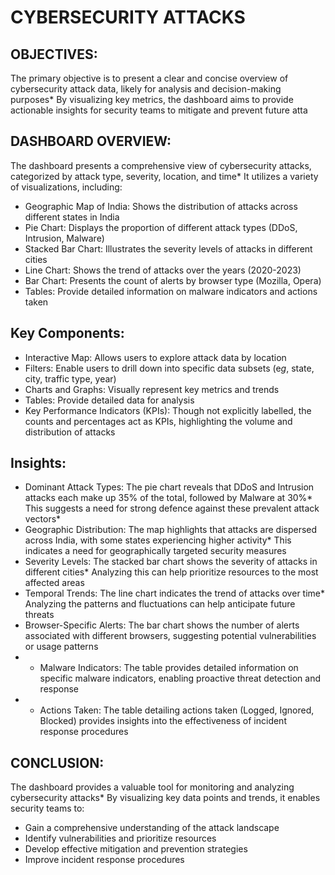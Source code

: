  # CYBERSECURITY   ATTACKS 
                                                 
## OBJECTIVES:
The primary objective is to present a clear and concise overview of cybersecurity attack data, likely for analysis and decision-making purposes* By visualizing key metrics, the dashboard aims to provide actionable insights for security teams to mitigate and prevent future atta
## DASHBOARD OVERVIEW:
The dashboard presents a comprehensive view of cybersecurity attacks, categorized by attack type, severity, location, and time* It utilizes a variety of visualizations, including:
-  Geographic Map of India: Shows the distribution of attacks across different states in India
- 	Pie Chart: Displays the proportion of different attack types (DDoS, Intrusion, Malware)
- 	Stacked Bar Chart: Illustrates the severity levels of attacks in different cities
- 	Line Chart: Shows the trend of attacks over the years (2020-2023)
- 	Bar Chart: Presents the count of alerts by browser type (Mozilla, Opera)
- 	Tables: Provide detailed information on malware indicators and actions taken

## Key Components:
- 	Interactive Map: Allows users to explore attack data by location
- 	Filters: Enable users to drill down into specific data subsets (e*g*, state, city, traffic type, year)
- 	Charts and Graphs: Visually represent key metrics and trends
- 	Tables: Provide detailed data for analysis
- 	Key Performance Indicators (KPIs): Though not explicitly labelled, the counts and percentages act as KPIs, highlighting the volume and distribution of attacks
        
## Insights:
- 	Dominant Attack Types: The pie chart reveals that DDoS and Intrusion attacks each make up 35% of the total, followed by Malware at 30%* This suggests a need for strong defence against these prevalent attack vectors*
- 	Geographic Distribution: The map highlights that attacks are dispersed across India, with some states experiencing higher activity* This indicates a need for geographically targeted security measures
- 	Severity Levels: The stacked bar chart shows the severity of attacks in different cities* Analyzing this can help prioritize resources to the most affected areas
- 	Temporal Trends: The line chart indicates the trend of attacks over time* Analyzing the patterns and fluctuations can help anticipate future threats
- 	Browser-Specific Alerts: The bar chart shows the number of alerts associated with different browsers, suggesting potential vulnerabilities or usage patterns
- *	Malware Indicators: The table provides detailed information on specific malware indicators, enabling proactive threat detection and response
- *	Actions Taken: The table detailing actions taken (Logged, Ignored, Blocked) provides insights into the effectiveness of incident response procedures

## CONCLUSION:
The dashboard provides a valuable tool for monitoring and analyzing cybersecurity attacks* By visualizing key data points and trends, it enables security teams to:
- 	Gain a comprehensive understanding of the attack landscape
- 	Identify vulnerabilities and prioritize resources
- 	Develop effective mitigation and prevention strategies
- 	Improve incident response procedures



